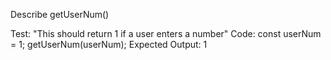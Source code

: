 Describe getUserNum()

Test: "This should return 1 if a user enters a number"
Code:
const userNum = 1;
getUserNum(userNum);
Expected Output: 1


